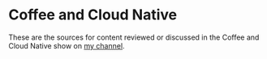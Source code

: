# Coffee and Cloud Native

These are the sources for content reviewed or discussed in the Coffee and Cloud Native show on [my channel](https://adrian.goins.tv). 

